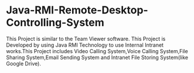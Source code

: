 # Java-RMI-Remote-Desktop-Controlling-System
This Project is similar to the Team Viewer software. This Project is Developed by using Java RMI Technology to use Internal Intranet works.This Project includes Video Calling System,Voice Calling System,File Sharing System,Email Sending System and Intranet File Storing System(like Google Drive).
